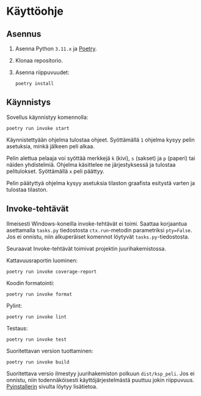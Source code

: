 # Käyttöohje

## Asennus

1. Asenna Python `3.11.x` ja [Poetry](https://python-poetry.org/).
2. Klonaa repositorio.
3. Asenna riippuvuudet:

    ```shell
    poetry install
    ```

## Käynnistys

Sovellus käynnistyy komennolla:

```shell
poetry run invoke start
```

Käynnistettyään ohjelma tulostaa ohjeet.
Syöttämällä `1` ohjelma kysyy pelin asetuksia, minkä jälkeen peli alkaa.

Pelin alettua pelaaja voi syöttää merkkejä `k` (kivi), `s` (sakset) ja `p` (paperi) tai näiden yhdistelmiä.
Ohjelma käsittelee ne järjestyksessä ja tulostaa pelitulokset.
Syöttämällä `x` peli päättyy.

Pelin päätyttyä ohjelma kysyy asetuksia tilaston graafista esitystä varten ja tulostaa tilaston.

## Invoke-tehtävät

Ilmeisesti Windows-koneilla invoke-tehtävät ei toimi.
Saattaa korjaantua asettamalla `tasks.py` tiedostosta `ctx.run`-metodin parametriksi `pty=False`.
Jos ei onnistu, niin alkuperäiset komennot löytyvät `tasks.py`-tiedostosta.

Seuraavat Invoke-tehtävät toimivat projektin juurihakemistossa.

Kattavuusraportin luominen:

```shell
poetry run invoke coverage-report
```

Koodin formatointi:

```shell
poetry run invoke format
```

Pylint:

```shell
poetry run invoke lint
```

Testaus:

```shell
poetry run invoke test
```

Suoritettavan version tuottaminen:

```shell
poetry run invoke build
```

Suoritettava versio ilmestyy juurihakemiston polkuun `dist/ksp_peli`.
Jos ei onnistu, niin todennäköisesti käyttöjärjestelmästä puuttuu jokin riippuvuus.
[Pyinstallerin](https://pyinstaller.org/en/stable/index.html) sivulta löytyy lisätietoa.
